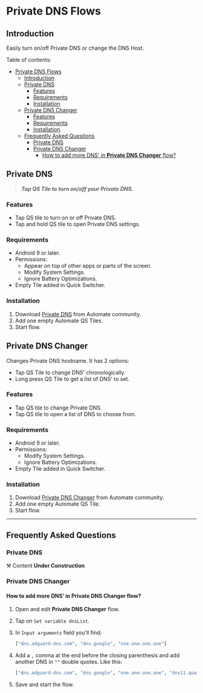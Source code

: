# Private DNS Flows

## Introduction

Easily turn on/off Private DNS or change the DNS Host.

Table of contents:

- [Private DNS Flows](#private-dns-flows)
  - [Introduction](#introduction)
  - [Private DNS](#private-dns)
    - [Features](#features)
    - [Requirements](#requirements)
    - [Installation](#installation)
  - [Private DNS Changer](#private-dns-changer)
    - [Features](#features-1)
    - [Requirements](#requirements-1)
    - [Installation](#installation-1)
  - [Frequently Asked Questions](#frequently-asked-questions)
    - [Private DNS](#private-dns-1)
    - [Private DNS Changer](#private-dns-changer-1)
      - [How to add more DNS' in **Private DNS Changer** flow?](#how-to-add-more-dns-in-private-dns-changer-flow)

## Private DNS

> ***Tap QS Tile to turn on/off your Private DNS.***

### Features

- Tap QS tile to turn on or off Private DNS.
- Tap and hold QS tile to open Private DNS settings.

### Requirements

- Android 9 or later.
- Permissions:
  - Appear on top of other apps or parts of the screen.
  - Modify System Settings.
  - Ignore Battery Optimizations.
- Empty Tile added in Quick Switcher.

### Installation

1. Download [Private DNS](https://llamalab.com/automate/community/flows/48325) from Automate community.
2. Add one empty Automate QS Tiles.
3. Start flow.

## Private DNS Changer

Changes Private DNS hostname. It has 2 options:

- Tap QS Tile to change DNS' chronologically.
- Long press QS Tile to get a list of DNS' to set.

### Features

- Tap QS tile to change Private DNS.
- Tap QS tile to open a list of DNS to choose from.

### Requirements

- Android 9 or later.
- Permissions:
  - Modify System Settings.
  - Ignore Battery Optimizations.
- Empty Tile added in Quick Switcher.

### Installation

1. Download [Private DNS Changer](https://llamalab.com/automate/community/flows/48328) from Automate community.
2. Add one empty Automate QS Tile.
3. Start flow.

---

## Frequently Asked Questions

### Private DNS

⚒️ Content **Under Construction**

### Private DNS Changer

#### How to add more DNS' in **Private DNS Changer** flow?

   1. Open and edit **Private DNS Changer** flow.
   2. Tap on `Set variable dnsList`.
   3. In `Input arguments` field you'll find:

        ```sh
        ["dns.adguard-dns.com", "dns.google", "one.one.one.one"]
        ```

   4. Add a `,` comma at the end before the closing parenthesis and add another DNS in `""` double quotes. Like this:

        ```sh
        ["dns.adguard-dns.com", "dns.google", "one.one.one.one", "dns11.quad9.net"]
        ```

   5. Save and start the flow.
